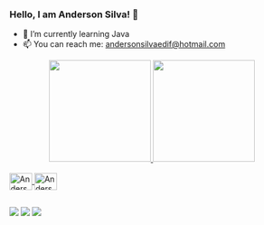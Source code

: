 ### Hello, I am Anderson Silva! 👋

- 🌱 I’m currently learning Java
- 📫 You can reach me: andersonsilvaedif@hotmail.com

<div align="center">
  <a href="https://github.com/andersonsilvasw">
  <img height="180em" src="https://github-readme-stats.vercel.app/api?username=andersonsilvasw&show_icons=true&theme=radical&include_all_commits=true&count_private=true"/>
  <img height="180em" src="https://github-readme-stats.vercel.app/api/top-langs/?username=andersonsilvasw&layout=compact&langs_count=7&theme=radical"/>
</div>
  
<div style="display: inline_block"><br>
  <img align="center" alt="Anderson-Java" height="30" width="40" src="https://icongr.am/devicon/java-original-wordmark.svg?size=130&color=currentColor">
  <img align="center" alt="Anderson-Java" height="30" width="40" src="https://icongr.am/devicon/git-original-wordmark.svg?size=130&color=currentColor">
</div>  
  
  ##
  
<div> 
 
  <a href="https://instagram.com/andersonsilvasw" target="_blank"><img src="https://img.shields.io/badge/-Instagram-%23E4405F?style=for-the-badge&logo=instagram&logoColor=white" target="_blank"></a> 
  <a href = "mailto:andersonsilvaing@gmail.com"><img src="https://img.shields.io/badge/-Gmail-%23333?style=for-the-badge&logo=gmail&logoColor=white" target="_blank"></a>
  <a href="https://www.linkedin.com/in/anderson-silva-764b5a11b/" target="_blank"><img src="https://img.shields.io/badge/-LinkedIn-%230077B5?style=for-the-badge&logo=linkedin&logoColor=white" target="_blank"></a>  
  </div>  
  
